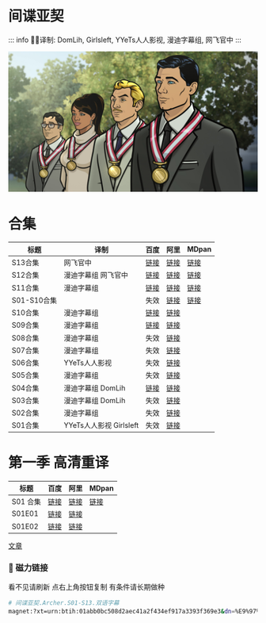 # 间谍亚契

::: info
✍🏻译制: DomLih, Girlsleft, YYeTs人人影视, 漫迪字幕组, 网飞官中
:::

![Archer-Season-12-Premiere-Medal-Ceremony.jpeg](Archer-Season-12-Premiere-Medal-Ceremony.jpeg)

# 合集

| 标题 | 译制 | 百度 | 阿里 | MDpan |
| --- | --- | --- | --- | --- |
| S13合集 | 网飞官中 |[链接](https://pan.baidu.com/s/182s-bAXZEtH35CwrYw8LpQ?pwd=s8sq?pwd=s8sq) |[链接](https://www.aliyundrive.com/s/2iwqcH5UVW2) |[链接](https://mdpan.tk/zh-CN/%E9%97%B4%E8%B0%8D%E4%BA%9A%E5%A5%91/Season%2013/) |
| S12合集 | 漫迪字幕组 网飞官中 |[链接](https://pan.baidu.com/s/1TmN-Pi2IstKAQ3jjHXHWlA?pwd=9ryf) |[链接](https://www.aliyundrive.com/s/2iwqcH5UVW2) |[链接](https://mdpan.tk/%E9%97%B4%E8%B0%8D%E4%BA%9A%E5%A5%91/Season%2012) |
| S11合集 | 漫迪字幕组 |[链接](https://pan.baidu.com/s/10kfz9SUeA4CiSwjASlPXuQ?pwd=gs5h) |[链接](https://www.aliyundrive.com/s/2iwqcH5UVW2) |[链接](https://mdpan.tk/%E9%97%B4%E8%B0%8D%E4%BA%9A%E5%A5%91/Season%2011) |
| S01-S10合集 |  | 失效 |[链接](https://www.aliyundrive.com/s/2iwqcH5UVW2) |[链接](https://mdpan.tk/%E9%97%B4%E8%B0%8D%E4%BA%9A%E5%A5%91) |
| S10合集 | 漫迪字幕组 |[链接](https://pan.baidu.com/s/1aa2Vcq3pj5bE8PdBMyE5MA?pwd=33mb) |[链接](https://www.aliyundrive.com/s/2iwqcH5UVW2) |  |
| S09合集 | 漫迪字幕组 |[链接](https://pan.baidu.com/s/1yMXqTcyo0MssEJfuD5AAaQ?pwd=ew5n) |[链接](https://www.aliyundrive.com/s/2iwqcH5UVW2) |  |
| S08合集 | 漫迪字幕组 | 失效 |[链接](https://www.aliyundrive.com/s/2iwqcH5UVW2) |  |
| S07合集 | 漫迪字幕组 | 失效 |[链接](https://www.aliyundrive.com/s/2iwqcH5UVW2) |  |
| S06合集 | YYeTs人人影视 | 失效 |[链接](https://www.aliyundrive.com/s/2iwqcH5UVW2) |  |
| S05合集 | 漫迪字幕组 | 失效 |[链接](https://www.aliyundrive.com/s/2iwqcH5UVW2) |  |
| S04合集 | 漫迪字幕组 DomLih |[链接](https://pan.baidu.com/s/1-Ybr1NlpLqxgjPEXybdDdQ?pwd=33nm) |[链接](https://www.aliyundrive.com/s/2iwqcH5UVW2) |  |
| S03合集 | 漫迪字幕组 DomLih | 失效 |[链接](https://www.aliyundrive.com/s/2iwqcH5UVW2) |  |
| S02合集 | 漫迪字幕组 | 失效 |[链接](https://www.aliyundrive.com/s/2iwqcH5UVW2) |  |
| S01合集 | YYeTs人人影视 Girlsleft | 失效 |[链接](https://www.aliyundrive.com/s/2iwqcH5UVW2) |  |

# 第一季 高清重译

| 标题 | 百度 | 阿里 | MDpan |
| --- | --- | --- | --- |
| S01 合集 |[链接](https://pan.baidu.com/s/1JAq54wtHlG8cxanfFydb_A?pwd=aym3) |[链接](https://www.aliyundrive.com/s/NAE5eqNvDYh) |[链接](https://mdpan.tk/%E9%97%B4%E8%B0%8D%E4%BA%9A%E5%A5%91/Season%2001%201080p) |
| S01E01 |[链接](https://pan.baidu.com/s/1AhfB-QTJRsCP8m6Cj5F-KQ?pwd=en84) |[链接](https://www.aliyundrive.com/s/Ce23VevTSKZ) |  |
| S01E02 |[链接](https://pan.baidu.com/s/1QUoIx7yC6NNx2C7nPQqHjQ?pwd=ybv9) |[链接](https://www.aliyundrive.com/s/wYYV5yHkeUT) |  |

[文章](%E6%96%87%E7%AB%A0%2052f55561e2a34d5a950a609ac68dc38a.csv)

### 🧲 磁力链接

看不见请刷新 点右上角按钮复制 有条件请长期做种

```bash
# 间谍亚契.Archer.S01-S13.双语字幕
magnet:?xt=urn:btih:01abb0bc508d2aec41a2f434ef917a3393f369e3&dn=%E9%97%B4%E8%B0%8D%E4%BA%9A%E5%A5%91.Archer.S01-S13.%E5%8F%8C%E8%AF%AD%E5%AD%97%E5%B9%95&tr=udp://tracker.opentrackr.org:1337/announce&tr=udp://opentracker.i2p.rocks:6969/announce&tr=udp://open.demonii.com:1337/announce&tr=udp://tracker.openbittorrent.com:6969/announce&tr=http://tracker.openbittorrent.com:80/announce&tr=udp://open.stealth.si:80/announce&tr=udp://tracker.torrent.eu.org:451/announce&tr=udp://exodus.desync.com:6969/announce&tr=udp://explodie.org:6969/announce&tr=udp://uploads.gamecoast.net:6969/announce&tr=udp://tracker1.bt.moack.co.kr:80/announce&tr=udp://tracker.tiny-vps.com:6969/announce&tr=udp://tracker.therarbg.com:6969/announce&tr=udp://tracker.theoks.net:6969/announce&tr=udp://tracker.moeking.me:6969/announce&tr=udp://tracker.dump.cl:6969/announce&tr=udp://tracker.bittor.pw:1337/announce&tr=udp://tracker.4.babico.name.tr:3131/announce&tr=udp://thouvenin.cloud:6969/announce&tr=udp://sanincode.com:6969/announce
```